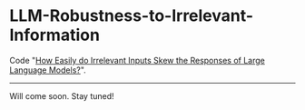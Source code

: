 # LLM-Robustness-to-Irrelevant-Information
Code "[How Easily do Irrelevant Inputs Skew the Responses of Large Language Models?](https://arxiv.org/abs/2404.03302)".

---
Will come soon. Stay tuned!
